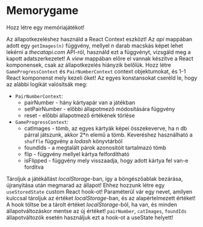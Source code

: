 # Memorygame

Hozz létre egy memóriajátékot!

Az állapotkezeléshez használd a React Context eszközt! Az _api_ mappában adott egy `getImages(n)` függvény, mellyel n darab macskás képet lehet lekérni a _thecatapi.com_ API-ról, használd ezt a függvényt, vizsgáld meg a kapott adatszerkezetet! A _view_ mappában előre el vannak készítve a React komponensek, csak az állapotkezelés hiányzik belőlük. Hozz létre `GameProgressContext` és `PairNumberContext` context objektumokat, és 1-1 React komponenst mely kezeli őket! Az egyes konstansokat cseréld le, hogy az alábbi logikát valósítsák meg:

- `PairNumberContext`:
  - pairNumber - hány kártyapár van a játékban
  - setPairNumber - előbbi állapotmező módosítására függvény
  - reset - előbbi állapotmező értékének törlése
- `GameProgressContext`:
  - catImages - tömb, az egyes kártyák képei összekeverve, ha n db párral játszunk, akkor 2\*n elemű a tömb. Keveréshez használható a `shuffle` függvény a _lodash_ könyvtárból
  - foundIds - a megtalált párok azonosítóit tartalmazó tömb
  - flip - függvény mellyel kártya felfordítható
  - isFlipped - függvény mely visszaadja, hogy adott kártya fel van-e fordítva

Tároljuk a játékállást _localStorage_-ban, így a böngészőablak bezárása, újranyitása után megmarad az állapot! Ehhez hozzunk létre egy `useStoredState` custom React hook-ot! Paraméterül vár egy nevet, amilyen kulccsal tároljuk az értéket _localStorage_-ban, és az alapértelmezett értéket! A hook töltse be a tárolt értéket _localStorage_-ból, ha van, és minden állapotváltozáskor mentse az új értéket! `pairNumber`, `catImages`, `foundIds` állapotváltozók esetén használjuk ezt a hook-ot a useState helyett!
